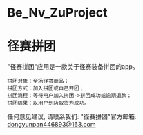 # Be_Nv_ZuProject
# 径赛拼团

  "径赛拼团"应用是一款关于径赛装备拼团的app。

    拼团对象：全场径赛商品；
    拼团方式：加入拼团或自己开团；
    拼团流程：等待用户加入拼团->拼团成功或逾期退款；
    拼团结果：以用户到店取货为成功。

   任何意见建议, 请联系我们: 
   "径赛拼团"官方邮箱: dongyunpan446893@163.com
